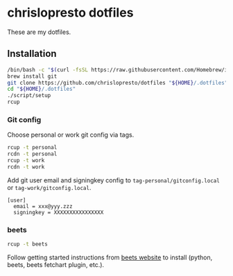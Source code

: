 # chrislopresto dotfiles

These are my dotfiles.

## Installation


```sh
/bin/bash -c "$(curl -fsSL https://raw.githubusercontent.com/Homebrew/install/HEAD/install.sh)"
brew install git
git clone https://github.com/chrislopresto/dotfiles "${HOME}/.dotfiles"
cd "${HOME}/.dotfiles"
./script/setup
rcup
```

### Git config

Choose personal or work git config via tags.

```sh
rcup -t personal
rcdn -t personal
rcup -t work
rcdn -t work
```

Add git user email and signingkey config to `tag-personal/gitconfig.local` or `tag-work/gitconfig.local`.

```
[user]
  email = xxx@yyy.zzz
  signingkey = XXXXXXXXXXXXXXXX
```

### beets

```sh
rcup -t beets
```

Follow getting started instructions from [beets website](https://beets.io) to install  (python, beets, beets fetchart plugin, etc.).
